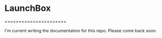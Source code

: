 # LaunchBox
======================

I'm current writing the documentation for this repo. Please come back soon.


